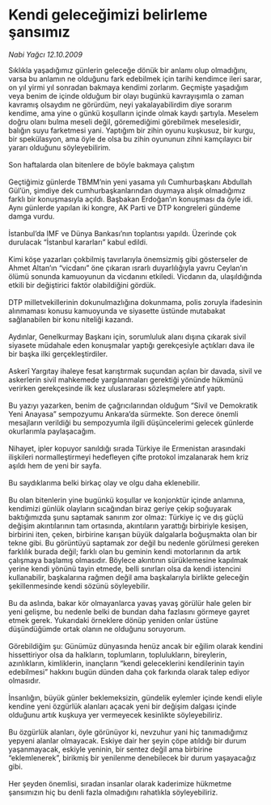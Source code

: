 # Kendi geleceğimizi belirleme şansımız

*Nabi Yağcı 12.10.2009*

<div class="taraf_structure_2col_1zq">
<div class="margen_n">



 <p>Sıklıkla yaşadığımız günlerin geleceğe dönük bir anlamı olup olmadığını, varsa bu anlamın ne olduğunu fark edebilmek için tarihi kendimce ileri sarar, on yıl yirmi yıl sonradan bakmaya kendimi zorlarım. Geçmişte yaşadığım veya benim de içinde olduğum bir olayı bugünkü kavrayışımla o zaman kavramış olsaydım ne görürdüm, neyi yakalayabilirdim diye sorarım kendime, ama yine o günkü koşulların içinde olmak kaydı şartıyla. Meselem doğru olanı bulma meseli değil, göremediğimi görebilmek meselesidir, balığın suyu farketmesi yani. Yaptığım bir zihin oyunu kuşkusuz, bir kurgu, bir spekülasyon, ama öyle de olsa bu zihin oyununun zihni kamçılayıcı bir yararı olduğunu söyleyebilirim. <br/><br/>Son haftalarda olan bitenlere de böyle bakmaya çalıştım <br/><br/>Geçtiğimiz günlerde TBMM’nin yeni yasama yılı Cumhurbaşkanı Abdullah Gül’ün, şimdiye dek cumhurbaşkanlarından duymaya alışık olmadığımız farklı bir konuşmasıyla açıldı. Başbakan Erdoğan’ın konuşması da öyle idi. Aynı günlerde yapılan iki kongre, AK Parti ve DTP kongreleri gündeme damga vurdu. <br/><br/>İstanbul’da IMF ve Dünya Bankası’nın toplantısı yapıldı. Üzerinde çok durulacak “İstanbul kararları” kabul edildi. <br/><br/>Kimi köşe yazarları çokbilmiş tavırlarıyla önemsizmiş gibi gösterseler de Ahmet Altan’ın “vicdanı” öne çıkaran ısrarlı duyarlılığıyla yavru Ceylan’ın ölümü sonunda kamuoyunun da vicdanını etkiledi. Vicdanın da, ulaşıldığında etkili bir değiştirici faktör olabildiğini gördük. <br/><br/>DTP milletvekillerinin dokunulmazlığına dokunmama, polis zoruyla ifadesinin alınmaması konusu kamuoyunda ve siyasette üstünde mutabakat sağlanabilen bir konu niteliği kazandı. <br/><br/>Aydınlar, Genelkurmay Başkanı için, sorumluluk alanı dışına çıkarak sivil siyasete müdahale eden konuşmalar yaptığı gerekçesiyle açtıkları dava ile bir başka ilki gerçekleştirdiler. <br/><br/>Askerî Yargıtay ihaleye fesat karıştırmak suçundan açılan bir davada, sivil ve askerlerin sivil mahkemede yargılanmaları gerektiği yönünde hükmünü verirken gerekçesinde ilk kez uluslararası sözleşmelere atıf yaptı. <br/><br/>Bu yazıyı yazarken, benim de çağrıcılarından olduğum “Sivil ve Demokratik Yeni Anayasa” sempozyumu Ankara’da sürmekte. Son derece önemli mesajların verildiği bu sempozyumla ilgili düşüncelerimi gelecek günlerde okurlarımla paylaşacağım. <br/><br/>Nihayet, ipler kopuyor sanıldığı sırada Türkiye ile Ermenistan arasındaki ilişkileri normalleştirmeyi hedefleyen çifte protokol imzalanarak hem kriz aşıldı hem de yeni bir sayfa. <br/><br/>Bu saydıklarıma belki birkaç olay ve olgu daha eklenebilir. <br/><br/>Bu olan bitenlerin yine bugünkü koşullar ve konjonktür içinde anlamına, kendimizi günlük olayların sıcağından biraz geriye çekip soğuyarak baktığımızda şunu saptamak sanırım zor olmaz: Türkiye iç ve dış güçlü değişim akıntılarının tam ortasında, akıntıların yarattığı birbiriyle kesişen, birbirini iten, çeken, birbirine karışan büyük dalgalarla boğuşmakta olan bir tekne gibi. Bu görüntüyü saptamak zor değil bu nedenle görülmesi gereken farklılık burada değil; farklı olan bu geminin kendi motorlarının da artık çalışmaya başlamış olmasıdır. Böylece akıntının sürüklemesine kapılmak yerine kendi yönünü tayin etmede, belli sınırları olsa da kendi istencini kullanabilir, başkalarına rağmen değil ama başkalarıyla birlikte geleceğin şekillenmesinde kendi sözünü söyleyebilir. <br/><br/>Bu da aslında, bakar kör olmayanlarca yavaş yavaş görülür hale gelen bir yeni gelişme, bu nedenle belki de bundan daha fazlasını görmeye gayret etmek gerek. Yukarıdaki örneklere dönüp yeniden onlar üstüne düşündüğümde ortak olanın ne olduğunu soruyorum. <br/><br/>Görebildiğim şu: Günümüz dünyasında henüz ancak bir eğilim olarak kendini hissettiriyor olsa da halkların, toplumların, toplulukların, bireylerin, azınlıkların, kimliklerin, inançların “kendi geleceklerini kendilerinin tayin edebilmesi” hakkını bugün dünden daha çok farkında olarak talep ediyor olmasıdır. <br/><br/>İnsanlığın, büyük günler beklemeksizin, gündelik eylemler içinde kendi eliyle kendine yeni özgürlük alanları açacak yeni bir değişim dalgası içinde olduğunu artık kuşkuya yer vermeyecek kesinlikte söyleyebiliriz. <br/><br/>Bu özgürlük alanları, öyle görünüyor ki, nevzuhur yani hiç tanımadığımız yepyeni alanlar olmayacak. Eskiye dair her şeyin çöpe atıldığı bir durum yaşanmayacak, eskiyle yeninin, bir sentez değil ama birbirine “eklemlenerek”, birikmiş bir yenilenme denebilecek bir durum yaşayacağız gibi. <br/><br/>Her şeyden önemlisi, sıradan insanlar olarak kaderimize hükmetme şansımızın hiç bu denli fazla olmadığını rahatlıkla söyleyebiliriz.</p>
<br/>
<br/>
<br/>



<br/>


<div id="taraf_not">
</div>

</div>


</div>
